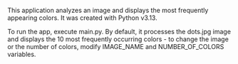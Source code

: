 This application analyzes an image and displays the most frequently appearing colors. It was created with Python v3.13.

To run the app, execute main.py. By default, it processes the dots.jpg image and displays the 10 most frequently occurring colors - to change the image or the number of colors, modify IMAGE_NAME and NUMBER_OF_COLORS variables.
